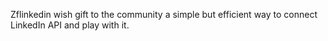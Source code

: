 Zflinkedin wish gift to the community a simple but efficient way to connect LinkedIn API and play with it.